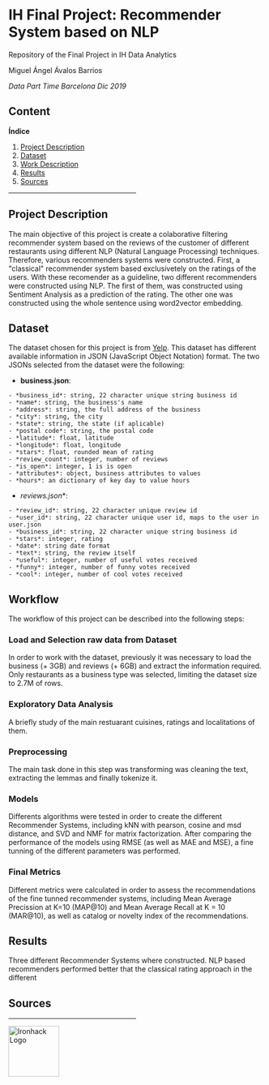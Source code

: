 # IH Final Project: Recommender System based on NLP
Repository of the Final Project in IH Data Analytics

Miguel Ángel Ávalos Barrios

*Data Part Time Barcelona Dic 2019*

## Content

**Índice**   
1. [Project Description](#id1)
2. [Dataset](#id2)
3. [Work Description](#id3)
4. [Results](#id4)
5. [Sources](#id5)

<hr style="color: #7acaff;" width="50%" />

<a name="project"></a>

## Project Description<a name="id1"></a>

The main objective of this project is create a colaborative filtering recommender system based on the reviews of the customer of different restaurants using different NLP (Natural Language Processing) techniques. Therefore, various recommenders systems were constructed. First, a "classical" recommender system based exclusivetely on the ratings of the users. With these recomender as a guideline, two different recommenders were constructed using NLP. The first of them, was constructed using Sentiment Analysis as a prediction of the rating. The other one was constructed using the whole sentence using word2vector embedding.


## Dataset<a name="id2"></a>

The dataset chosen for this project is from <a href="https://www.yelp.com/dataset/">Yelp</a>. This dataset has different available information in JSON (JavaScript Object Notation) format. The two JSONs selected from the dataset were the following:

* **business.json**:

```
- *business_id*: string, 22 character unique string business id
- *name*: string, the business's name
- *address*: string, the full address of the business
- *city*: string, the city
- *state*: string, the state (if aplicable)
- *postal code*: string, the postal code
- *latitude*: float, latitude
- *longitude*: float, longitude
- *stars*: float, rounded mean of rating
- *review_count*: integer, number of reviews
- *is_open*: integer, 1 is is open
- *attributes*: object, business attributes to values
- *hours*: an dictionary of key day to value hours
``` 

* *reviews.json**:

```
- *review_id*: string, 22 character unique review id
- *user_id*: string, 22 character unique user id, maps to the user in user.json
- *business_id*: string, 22 character unique string business id
- *stars*: integer, rating 
- *date*: string date format
- *text*: string, the review itself
- *useful*: integer, number of useful votes received
- *funny*: integer, number of funny votes received
- *cool*: integer, number of cool votes received
``` 


## Workflow<a name="id3"></a>

The workflow of this project can be described into the following steps:

### Load and Selection raw data from Dataset

In order to work with the dataset, previously it was necessary to load the business (+ 3GB) and reviews (+ 6GB) and extract the information required. Only restaurants as a business type was selected, limiting the dataset size to 2.7M of rows.

### Exploratory Data Analysis
A briefly study of the main restuarant cuisines, ratings and localitations of them. 

### Preprocessing
The main task done in this step was transforming was cleaning the text, extracting the lemmas and finally tokenize it.

### Models
Differents algorithms were tested in order to create the different Recommender Systems, including kNN with pearson, cosine and msd distance, and SVD and NMF for matrix factorization. After comparing the performance of the models using RMSE (as well as MAE and MSE), a fine tunning of the different parameters was performed.

### Final Metrics

Different metrics were calculated in order to assess the recommendations of the fine tunned recommender systems, including Mean Average Precission at K=10 (MAP@10) and Mean Average Recall at K = 10 (MAR@10), as well as catalog or novelty index of the recommendations.


## Results<a name="id4"></a>
Three different Recommender Systems where constructed. NLP based recommenders performed better that the classical rating approach in the different 

## Sources <a name="id5"></a>


<hr style="color: #7acaff;" width="50%" />

<img src="https://bit.ly/2VnXWr2" alt="Ironhack Logo" width="100" align="center"/>
